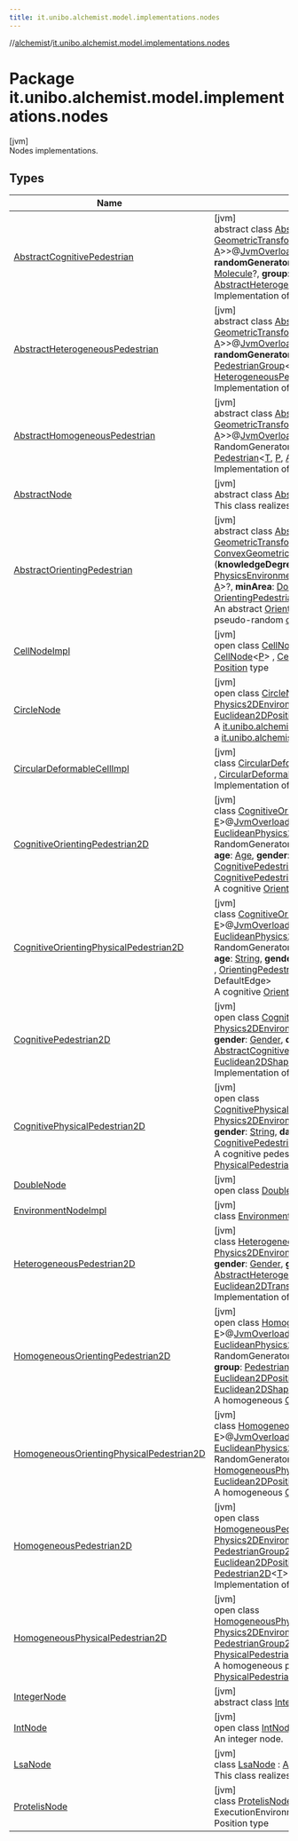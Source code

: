 ```yaml
---
title: it.unibo.alchemist.model.implementations.nodes
---
```

//[alchemist](../../index.html)/[it.unibo.alchemist.model.implementations.nodes](index.html)



# Package it.unibo.alchemist.model.implementations.nodes



[jvm]\
Nodes implementations.



## Types


| Name | Summary |
|---|---|
| [AbstractCognitivePedestrian](-abstract-cognitive-pedestrian/index.html) | [jvm]<br>abstract class [AbstractCognitivePedestrian](-abstract-cognitive-pedestrian/index.html)<[T](-abstract-cognitive-pedestrian/index.html), [P](-abstract-cognitive-pedestrian/index.html) : [Position](../it.unibo.alchemist.model.interfaces/-position/index.html)<[P](-abstract-cognitive-pedestrian/index.html)>, [Vector](../it.unibo.alchemist.model.interfaces.geometry/-vector/index.html)<[P](-abstract-cognitive-pedestrian/index.html)>, [A](-abstract-cognitive-pedestrian/index.html) : [GeometricTransformation](../it.unibo.alchemist.model.interfaces.geometry/-geometric-transformation/index.html)<[P](-abstract-cognitive-pedestrian/index.html)>, [F](-abstract-cognitive-pedestrian/index.html) : [GeometricShapeFactory](../it.unibo.alchemist.model.interfaces.geometry/-geometric-shape-factory/index.html)<[P](-abstract-cognitive-pedestrian/index.html), [A](-abstract-cognitive-pedestrian/index.html)>>@[JvmOverloads](https://kotlinlang.org/api/latest/jvm/stdlib/kotlin.jvm/-jvm-overloads/index.html)()constructor(**environment**: [PhysicsEnvironment](../it.unibo.alchemist.model.interfaces.environments/-physics-environment/index.html)<[T](-abstract-cognitive-pedestrian/index.html), [P](-abstract-cognitive-pedestrian/index.html), [A](-abstract-cognitive-pedestrian/index.html), [F](-abstract-cognitive-pedestrian/index.html)>, **randomGenerator**: RandomGenerator, **age**: [Age](../it.unibo.alchemist.model.cognitiveagents.impact.individual/-age/index.html), **gender**: [Gender](../it.unibo.alchemist.model.cognitiveagents.impact.individual/-gender/index.html), **danger**: [Molecule](../it.unibo.alchemist.model.interfaces/-molecule/index.html)?, **group**: [PedestrianGroup](../it.unibo.alchemist.model.interfaces/-pedestrian-group/index.html)<[T](-abstract-cognitive-pedestrian/index.html), [P](-abstract-cognitive-pedestrian/index.html), [A](-abstract-cognitive-pedestrian/index.html)>?, **cognitive**: [CognitiveModel](../it.unibo.alchemist.model.cognitiveagents/-cognitive-model/index.html)?) : [AbstractHeterogeneousPedestrian](-abstract-heterogeneous-pedestrian/index.html)<[T](-abstract-cognitive-pedestrian/index.html), [P](-abstract-cognitive-pedestrian/index.html), [A](-abstract-cognitive-pedestrian/index.html), [F](-abstract-cognitive-pedestrian/index.html)> , [CognitivePedestrian](../it.unibo.alchemist.model.interfaces/-cognitive-pedestrian/index.html)<[T](-abstract-cognitive-pedestrian/index.html), [P](-abstract-cognitive-pedestrian/index.html), [A](-abstract-cognitive-pedestrian/index.html)> <br>Implementation of a cognitive pedestrian. |
| [AbstractHeterogeneousPedestrian](-abstract-heterogeneous-pedestrian/index.html) | [jvm]<br>abstract class [AbstractHeterogeneousPedestrian](-abstract-heterogeneous-pedestrian/index.html)<[T](-abstract-heterogeneous-pedestrian/index.html), [P](-abstract-heterogeneous-pedestrian/index.html) : [Vector](../it.unibo.alchemist.model.interfaces.geometry/-vector/index.html)<[P](-abstract-heterogeneous-pedestrian/index.html)>, [Position](../it.unibo.alchemist.model.interfaces/-position/index.html)<[P](-abstract-heterogeneous-pedestrian/index.html)>, [A](-abstract-heterogeneous-pedestrian/index.html) : [GeometricTransformation](../it.unibo.alchemist.model.interfaces.geometry/-geometric-transformation/index.html)<[P](-abstract-heterogeneous-pedestrian/index.html)>, [F](-abstract-heterogeneous-pedestrian/index.html) : [GeometricShapeFactory](../it.unibo.alchemist.model.interfaces.geometry/-geometric-shape-factory/index.html)<[P](-abstract-heterogeneous-pedestrian/index.html), [A](-abstract-heterogeneous-pedestrian/index.html)>>@[JvmOverloads](https://kotlinlang.org/api/latest/jvm/stdlib/kotlin.jvm/-jvm-overloads/index.html)()constructor(**environment**: [PhysicsEnvironment](../it.unibo.alchemist.model.interfaces.environments/-physics-environment/index.html)<[T](-abstract-heterogeneous-pedestrian/index.html), [P](-abstract-heterogeneous-pedestrian/index.html), [A](-abstract-heterogeneous-pedestrian/index.html), [F](-abstract-heterogeneous-pedestrian/index.html)>, **randomGenerator**: RandomGenerator, **age**: [Age](../it.unibo.alchemist.model.cognitiveagents.impact.individual/-age/index.html), **gender**: [Gender](../it.unibo.alchemist.model.cognitiveagents.impact.individual/-gender/index.html), **group**: [PedestrianGroup](../it.unibo.alchemist.model.interfaces/-pedestrian-group/index.html)<[T](-abstract-heterogeneous-pedestrian/index.html), [P](-abstract-heterogeneous-pedestrian/index.html), [A](-abstract-heterogeneous-pedestrian/index.html)>?) : [AbstractHomogeneousPedestrian](-abstract-homogeneous-pedestrian/index.html)<[T](-abstract-heterogeneous-pedestrian/index.html), [P](-abstract-heterogeneous-pedestrian/index.html), [A](-abstract-heterogeneous-pedestrian/index.html), [F](-abstract-heterogeneous-pedestrian/index.html)> , [HeterogeneousPedestrian](../it.unibo.alchemist.model.interfaces/-heterogeneous-pedestrian/index.html)<[T](-abstract-heterogeneous-pedestrian/index.html), [P](-abstract-heterogeneous-pedestrian/index.html), [A](-abstract-heterogeneous-pedestrian/index.html)> <br>Implementation of a heterogeneous pedestrian. |
| [AbstractHomogeneousPedestrian](-abstract-homogeneous-pedestrian/index.html) | [jvm]<br>abstract class [AbstractHomogeneousPedestrian](-abstract-homogeneous-pedestrian/index.html)<[T](-abstract-homogeneous-pedestrian/index.html), [P](-abstract-homogeneous-pedestrian/index.html) : [Position](../it.unibo.alchemist.model.interfaces/-position/index.html)<[P](-abstract-homogeneous-pedestrian/index.html)>, [Vector](../it.unibo.alchemist.model.interfaces.geometry/-vector/index.html)<[P](-abstract-homogeneous-pedestrian/index.html)>, [A](-abstract-homogeneous-pedestrian/index.html) : [GeometricTransformation](../it.unibo.alchemist.model.interfaces.geometry/-geometric-transformation/index.html)<[P](-abstract-homogeneous-pedestrian/index.html)>, [F](-abstract-homogeneous-pedestrian/index.html) : [GeometricShapeFactory](../it.unibo.alchemist.model.interfaces.geometry/-geometric-shape-factory/index.html)<[P](-abstract-homogeneous-pedestrian/index.html), [A](-abstract-homogeneous-pedestrian/index.html)>>@[JvmOverloads](https://kotlinlang.org/api/latest/jvm/stdlib/kotlin.jvm/-jvm-overloads/index.html)()constructor(**environment**: [PhysicsEnvironment](../it.unibo.alchemist.model.interfaces.environments/-physics-environment/index.html)<[T](-abstract-homogeneous-pedestrian/index.html), [P](-abstract-homogeneous-pedestrian/index.html), [A](-abstract-homogeneous-pedestrian/index.html), [F](-abstract-homogeneous-pedestrian/index.html)>, **rg**: RandomGenerator, **group**: [PedestrianGroup](../it.unibo.alchemist.model.interfaces/-pedestrian-group/index.html)<[T](-abstract-homogeneous-pedestrian/index.html), [P](-abstract-homogeneous-pedestrian/index.html), [A](-abstract-homogeneous-pedestrian/index.html)>?) : [AbstractNode](-abstract-node/index.html)<[T](-abstract-homogeneous-pedestrian/index.html)> , [Pedestrian](../it.unibo.alchemist.model.interfaces/-pedestrian/index.html)<[T](-abstract-homogeneous-pedestrian/index.html), [P](-abstract-homogeneous-pedestrian/index.html), [A](-abstract-homogeneous-pedestrian/index.html)> <br>Implementation of a basic pedestrian. |
| [AbstractNode](-abstract-node/index.html) | [jvm]<br>abstract class [AbstractNode](-abstract-node/index.html)<[T](-abstract-node/index.html)> : [Node](../it.unibo.alchemist.model.interfaces/-node/index.html)<[T](../it.unibo.alchemist/-supported-incarnations/get.html)> <br>This class realizes an abstract node. |
| [AbstractOrientingPedestrian](-abstract-orienting-pedestrian/index.html) | [jvm]<br>abstract class [AbstractOrientingPedestrian](-abstract-orienting-pedestrian/index.html)<[T](-abstract-orienting-pedestrian/index.html), [P](-abstract-orienting-pedestrian/index.html) : [Position](../it.unibo.alchemist.model.interfaces/-position/index.html)<[P](-abstract-orienting-pedestrian/index.html)>, [Vector](../it.unibo.alchemist.model.interfaces.geometry/-vector/index.html)<[P](-abstract-orienting-pedestrian/index.html)>, [A](-abstract-orienting-pedestrian/index.html) : [GeometricTransformation](../it.unibo.alchemist.model.interfaces.geometry/-geometric-transformation/index.html)<[P](-abstract-orienting-pedestrian/index.html)>, [L](-abstract-orienting-pedestrian/index.html) : [ConvexGeometricShape](../it.unibo.alchemist.model.interfaces.geometry/-convex-geometric-shape/index.html)<[P](-abstract-orienting-pedestrian/index.html), [A](-abstract-orienting-pedestrian/index.html)>, [N](-abstract-orienting-pedestrian/index.html) : [ConvexGeometricShape](../it.unibo.alchemist.model.interfaces.geometry/-convex-geometric-shape/index.html)<[P](-abstract-orienting-pedestrian/index.html), [A](-abstract-orienting-pedestrian/index.html)>, [E](-abstract-orienting-pedestrian/index.html), [F](-abstract-orienting-pedestrian/index.html) : [GeometricShapeFactory](../it.unibo.alchemist.model.interfaces.geometry/-geometric-shape-factory/index.html)<[P](-abstract-orienting-pedestrian/index.html), [A](-abstract-orienting-pedestrian/index.html)>>(**knowledgeDegree**: [Double](https://kotlinlang.org/api/latest/jvm/stdlib/kotlin/-double/index.html), **randomGenerator**: RandomGenerator, **environment**: [PhysicsEnvironmentWithGraph](../it.unibo.alchemist.model.interfaces.environments/-physics-environment-with-graph/index.html)<*, [T](-abstract-orienting-pedestrian/index.html), [P](-abstract-orienting-pedestrian/index.html), [A](-abstract-orienting-pedestrian/index.html), [N](-abstract-orienting-pedestrian/index.html), [E](-abstract-orienting-pedestrian/index.html), [F](-abstract-orienting-pedestrian/index.html)>, **group**: [PedestrianGroup](../it.unibo.alchemist.model.interfaces/-pedestrian-group/index.html)<[T](-abstract-orienting-pedestrian/index.html), [P](-abstract-orienting-pedestrian/index.html), [A](-abstract-orienting-pedestrian/index.html)>?, **minArea**: [Double](https://kotlinlang.org/api/latest/jvm/stdlib/kotlin/-double/index.html)) : [AbstractHomogeneousPedestrian](-abstract-homogeneous-pedestrian/index.html)<[T](-abstract-orienting-pedestrian/index.html), [P](-abstract-orienting-pedestrian/index.html), [A](-abstract-orienting-pedestrian/index.html), [F](-abstract-orienting-pedestrian/index.html)> , [OrientingPedestrian](../it.unibo.alchemist.model.interfaces/-orienting-pedestrian/index.html)<[T](-abstract-orienting-pedestrian/index.html), [P](-abstract-orienting-pedestrian/index.html), [A](-abstract-orienting-pedestrian/index.html), [L](-abstract-orienting-pedestrian/index.html), DefaultEdge> <br>An abstract [OrientingPedestrian](../it.unibo.alchemist.model.interfaces/-orienting-pedestrian/index.html), contains an algorithm for the generation of a pseudo-random [cognitiveMap](-abstract-orienting-pedestrian/cognitive-map.html). |
| [CellNodeImpl](-cell-node-impl/index.html) | [jvm]<br>open class [CellNodeImpl](-cell-node-impl/index.html)<[P](-cell-node-impl/index.html) : [Position](../it.unibo.alchemist.model.interfaces/-position/index.html)<[P](../it.unibo.alchemist.model/-biochemistry-incarnation/index.html)>?, [Vector](../it.unibo.alchemist.model.interfaces.geometry/-vector/index.html)<[P](../it.unibo.alchemist.model/-biochemistry-incarnation/index.html)>?> : [DoubleNode](-double-node/index.html), [CellNode](../it.unibo.alchemist.model.interfaces/-cell-node/index.html)<[P](../it.unibo.alchemist.model/-biochemistry-incarnation/index.html)> , [CellWithCircularArea](../it.unibo.alchemist.model.interfaces/-cell-with-circular-area/index.html)<[P](../it.unibo.alchemist.model/-biochemistry-incarnation/index.html)> <br>[Position](../it.unibo.alchemist.model.interfaces/-position/index.html) type |
| [CircleNode](-circle-node/index.html) | [jvm]<br>open class [CircleNode](-circle-node/index.html)<[T](-circle-node/index.html)>@[JvmOverloads](https://kotlinlang.org/api/latest/jvm/stdlib/kotlin.jvm/-jvm-overloads/index.html)()constructor(**env**: [Physics2DEnvironment](../it.unibo.alchemist.model.interfaces.environments/-physics2-d-environment/index.html)<[T](-circle-node/index.html)>, **radius**: [Double](https://kotlinlang.org/api/latest/jvm/stdlib/kotlin/-double/index.html)) : [AbstractNode](-abstract-node/index.html)<[T](-circle-node/index.html)> , [NodeWithShape](../it.unibo.alchemist.model.interfaces.nodes/-node-with-shape/index.html)<[T](-circle-node/index.html), [Euclidean2DPosition](../it.unibo.alchemist.model.implementations.positions/-euclidean2-d-position/index.html), [Euclidean2DTransformation](../it.unibo.alchemist.model.interfaces.geometry.euclidean2d/-euclidean2-d-transformation/index.html)> <br>A [it.unibo.alchemist.model.interfaces.Node](../it.unibo.alchemist.model.interfaces/-node/index.html) with a circle shape meant to be added to a [it.unibo.alchemist.model.interfaces.environments.PhysicsEnvironment](../it.unibo.alchemist.model.interfaces.environments/-physics-environment/index.html). |
| [CircularDeformableCellImpl](-circular-deformable-cell-impl/index.html) | [jvm]<br>class [CircularDeformableCellImpl](-circular-deformable-cell-impl/index.html)<[P](-circular-deformable-cell-impl/index.html) : [Position](../it.unibo.alchemist.model.interfaces/-position/index.html)<[P](../it.unibo.alchemist.model/-biochemistry-incarnation/index.html)>?, [Vector](../it.unibo.alchemist.model.interfaces.geometry/-vector/index.html)<[P](../it.unibo.alchemist.model/-biochemistry-incarnation/index.html)>?> : [CellNodeImpl](-cell-node-impl/index.html)<[P](../it.unibo.alchemist.model/-biochemistry-incarnation/index.html)> , [CircularDeformableCell](../it.unibo.alchemist.model.interfaces/-circular-deformable-cell/index.html)<[P](../it.unibo.alchemist.model/-biochemistry-incarnation/index.html)> <br>Implementation of a circular deformable cell. |
| [CognitiveOrientingPedestrian2D](-cognitive-orienting-pedestrian2-d/index.html) | [jvm]<br>class [CognitiveOrientingPedestrian2D](-cognitive-orienting-pedestrian2-d/index.html)<[T](-cognitive-orienting-pedestrian2-d/index.html), [N](-cognitive-orienting-pedestrian2-d/index.html) : [ConvexPolygon](../it.unibo.alchemist.model.interfaces.geometry.euclidean2d/-convex-polygon/index.html), [E](-cognitive-orienting-pedestrian2-d/index.html)>@[JvmOverloads](https://kotlinlang.org/api/latest/jvm/stdlib/kotlin.jvm/-jvm-overloads/index.html)()constructor(**environment**: [EuclideanPhysics2DEnvironmentWithGraph](../it.unibo.alchemist.model.interfaces.environments/-euclidean-physics2-d-environment-with-graph/index.html)<*, [T](-cognitive-orienting-pedestrian2-d/index.html), [N](-cognitive-orienting-pedestrian2-d/index.html), [E](-cognitive-orienting-pedestrian2-d/index.html)>, **randomGenerator**: RandomGenerator, **knowledgeDegree**: [Double](https://kotlinlang.org/api/latest/jvm/stdlib/kotlin/-double/index.html), **group**: [PedestrianGroup2D](../it.unibo.alchemist.model.interfaces/-pedestrian-group2-d/index.html)<[T](-cognitive-orienting-pedestrian2-d/index.html)>?, **age**: [Age](../it.unibo.alchemist.model.cognitiveagents.impact.individual/-age/index.html), **gender**: [Gender](../it.unibo.alchemist.model.cognitiveagents.impact.individual/-gender/index.html), **danger**: [Molecule](../it.unibo.alchemist.model.interfaces/-molecule/index.html)?, **consciousness**: [CognitivePedestrian2D](-cognitive-pedestrian2-d/index.html)<[T](-cognitive-orienting-pedestrian2-d/index.html)>) : [HomogeneousOrientingPedestrian2D](-homogeneous-orienting-pedestrian2-d/index.html)<[T](-cognitive-orienting-pedestrian2-d/index.html), [N](-cognitive-orienting-pedestrian2-d/index.html), [E](-cognitive-orienting-pedestrian2-d/index.html)> , [CognitivePedestrian](../it.unibo.alchemist.model.interfaces/-cognitive-pedestrian/index.html)<[T](-cognitive-orienting-pedestrian2-d/index.html), [Euclidean2DPosition](../it.unibo.alchemist.model.implementations.positions/-euclidean2-d-position/index.html), [Euclidean2DTransformation](../it.unibo.alchemist.model.interfaces.geometry.euclidean2d/-euclidean2-d-transformation/index.html)> <br>A cognitive [OrientingPedestrian](../it.unibo.alchemist.model.interfaces/-orienting-pedestrian/index.html) in the Euclidean world. |
| [CognitiveOrientingPhysicalPedestrian2D](-cognitive-orienting-physical-pedestrian2-d/index.html) | [jvm]<br>class [CognitiveOrientingPhysicalPedestrian2D](-cognitive-orienting-physical-pedestrian2-d/index.html)<[T](-cognitive-orienting-physical-pedestrian2-d/index.html), [N](-cognitive-orienting-physical-pedestrian2-d/index.html) : [ConvexPolygon](../it.unibo.alchemist.model.interfaces.geometry.euclidean2d/-convex-polygon/index.html), [E](-cognitive-orienting-physical-pedestrian2-d/index.html)>@[JvmOverloads](https://kotlinlang.org/api/latest/jvm/stdlib/kotlin.jvm/-jvm-overloads/index.html)()constructor(**environment**: [EuclideanPhysics2DEnvironmentWithGraph](../it.unibo.alchemist.model.interfaces.environments/-euclidean-physics2-d-environment-with-graph/index.html)<*, [T](-cognitive-orienting-physical-pedestrian2-d/index.html), [N](-cognitive-orienting-physical-pedestrian2-d/index.html), [E](-cognitive-orienting-physical-pedestrian2-d/index.html)>, **randomGenerator**: RandomGenerator, **knowledgeDegree**: [Double](https://kotlinlang.org/api/latest/jvm/stdlib/kotlin/-double/index.html), **group**: [PedestrianGroup2D](../it.unibo.alchemist.model.interfaces/-pedestrian-group2-d/index.html)<[T](-cognitive-orienting-physical-pedestrian2-d/index.html)>?, **age**: [String](https://kotlinlang.org/api/latest/jvm/stdlib/kotlin/-string/index.html), **gender**: [String](https://kotlinlang.org/api/latest/jvm/stdlib/kotlin/-string/index.html), **danger**: [Molecule](../it.unibo.alchemist.model.interfaces/-molecule/index.html)?) : [CognitivePhysicalPedestrian2D](-cognitive-physical-pedestrian2-d/index.html)<[T](-cognitive-orienting-physical-pedestrian2-d/index.html)> , [OrientingPedestrian](../it.unibo.alchemist.model.interfaces/-orienting-pedestrian/index.html)<[T](-cognitive-orienting-physical-pedestrian2-d/index.html), [Euclidean2DPosition](../it.unibo.alchemist.model.implementations.positions/-euclidean2-d-position/index.html), [Euclidean2DTransformation](../it.unibo.alchemist.model.interfaces.geometry.euclidean2d/-euclidean2-d-transformation/index.html), [Ellipse](../it.unibo.alchemist.model.implementations.geometry.euclidean2d/-ellipse/index.html), DefaultEdge> <br>A cognitive [OrientingPedestrian2D](../it.unibo.alchemist.model.interfaces/index.html#1465026919%2FClasslikes%2F-134779887) capable of physical interactions. |
| [CognitivePedestrian2D](-cognitive-pedestrian2-d/index.html) | [jvm]<br>open class [CognitivePedestrian2D](-cognitive-pedestrian2-d/index.html)<[T](-cognitive-pedestrian2-d/index.html)>@[JvmOverloads](https://kotlinlang.org/api/latest/jvm/stdlib/kotlin.jvm/-jvm-overloads/index.html)()constructor(**environment**: [Physics2DEnvironment](../it.unibo.alchemist.model.interfaces.environments/-physics2-d-environment/index.html)<[T](-cognitive-pedestrian2-d/index.html)>, **randomGenerator**: RandomGenerator, **age**: [Age](../it.unibo.alchemist.model.cognitiveagents.impact.individual/-age/index.html), **gender**: [Gender](../it.unibo.alchemist.model.cognitiveagents.impact.individual/-gender/index.html), **danger**: [Molecule](../it.unibo.alchemist.model.interfaces/-molecule/index.html)?, **group**: [PedestrianGroup2D](../it.unibo.alchemist.model.interfaces/-pedestrian-group2-d/index.html)<[T](-cognitive-pedestrian2-d/index.html)>?) : [AbstractCognitivePedestrian](-abstract-cognitive-pedestrian/index.html)<[T](-cognitive-pedestrian2-d/index.html), [Euclidean2DPosition](../it.unibo.alchemist.model.implementations.positions/-euclidean2-d-position/index.html), [Euclidean2DTransformation](../it.unibo.alchemist.model.interfaces.geometry.euclidean2d/-euclidean2-d-transformation/index.html), [Euclidean2DShapeFactory](../it.unibo.alchemist.model.interfaces.geometry.euclidean2d/-euclidean2-d-shape-factory/index.html)> , [Pedestrian2D](../it.unibo.alchemist.model.interfaces/-pedestrian2-d/index.html)<[T](-cognitive-pedestrian2-d/index.html)> <br>Implementation of a cognitive pedestrian in the Euclidean world. |
| [CognitivePhysicalPedestrian2D](-cognitive-physical-pedestrian2-d/index.html) | [jvm]<br>open class [CognitivePhysicalPedestrian2D](-cognitive-physical-pedestrian2-d/index.html)<[T](-cognitive-physical-pedestrian2-d/index.html)>@[JvmOverloads](https://kotlinlang.org/api/latest/jvm/stdlib/kotlin.jvm/-jvm-overloads/index.html)()constructor(**environment**: [Physics2DEnvironment](../it.unibo.alchemist.model.interfaces.environments/-physics2-d-environment/index.html)<[T](-cognitive-physical-pedestrian2-d/index.html)>, **randomGenerator**: RandomGenerator, **age**: [String](https://kotlinlang.org/api/latest/jvm/stdlib/kotlin/-string/index.html), **gender**: [String](https://kotlinlang.org/api/latest/jvm/stdlib/kotlin/-string/index.html), **danger**: [Molecule](../it.unibo.alchemist.model.interfaces/-molecule/index.html)?, **group**: [PedestrianGroup2D](../it.unibo.alchemist.model.interfaces/-pedestrian-group2-d/index.html)<[T](-cognitive-physical-pedestrian2-d/index.html)>?) : [CognitivePedestrian2D](-cognitive-pedestrian2-d/index.html)<[T](-cognitive-physical-pedestrian2-d/index.html)> , [PhysicalPedestrian2D](../it.unibo.alchemist.model.interfaces/-physical-pedestrian2-d/index.html)<[T](-cognitive-physical-pedestrian2-d/index.html)> <br>A cognitive pedestrian capable of physical interactions, modeled as a [PhysicalPedestrian2D](../it.unibo.alchemist.model.interfaces/-physical-pedestrian2-d/index.html). |
| [DoubleNode](-double-node/index.html) | [jvm]<br>open class [DoubleNode](-double-node/index.html) : [AbstractNode](-abstract-node/index.html)<[Double](https://docs.oracle.com/javase/8/docs/api/java/lang/Double.html)> |
| [EnvironmentNodeImpl](-environment-node-impl/index.html) | [jvm]<br>class [EnvironmentNodeImpl](-environment-node-impl/index.html) : [DoubleNode](-double-node/index.html), [EnvironmentNode](../it.unibo.alchemist.model.interfaces/-environment-node/index.html) |
| [HeterogeneousPedestrian2D](-heterogeneous-pedestrian2-d/index.html) | [jvm]<br>class [HeterogeneousPedestrian2D](-heterogeneous-pedestrian2-d/index.html)<[T](-heterogeneous-pedestrian2-d/index.html)>@[JvmOverloads](https://kotlinlang.org/api/latest/jvm/stdlib/kotlin.jvm/-jvm-overloads/index.html)()constructor(**environment**: [Physics2DEnvironment](../it.unibo.alchemist.model.interfaces.environments/-physics2-d-environment/index.html)<[T](-heterogeneous-pedestrian2-d/index.html)>, **randomGenerator**: RandomGenerator, **age**: [Age](../it.unibo.alchemist.model.cognitiveagents.impact.individual/-age/index.html), **gender**: [Gender](../it.unibo.alchemist.model.cognitiveagents.impact.individual/-gender/index.html), **group**: [PedestrianGroup2D](../it.unibo.alchemist.model.interfaces/-pedestrian-group2-d/index.html)<[T](-heterogeneous-pedestrian2-d/index.html)>?) : [AbstractHeterogeneousPedestrian](-abstract-heterogeneous-pedestrian/index.html)<[T](-heterogeneous-pedestrian2-d/index.html), [Euclidean2DPosition](../it.unibo.alchemist.model.implementations.positions/-euclidean2-d-position/index.html), [Euclidean2DTransformation](../it.unibo.alchemist.model.interfaces.geometry.euclidean2d/-euclidean2-d-transformation/index.html), [Euclidean2DShapeFactory](../it.unibo.alchemist.model.interfaces.geometry.euclidean2d/-euclidean2-d-shape-factory/index.html)> , [Pedestrian2D](../it.unibo.alchemist.model.interfaces/-pedestrian2-d/index.html)<[T](-heterogeneous-pedestrian2-d/index.html)> <br>Implementation of a heterogeneous pedestrian in the Euclidean world. |
| [HomogeneousOrientingPedestrian2D](-homogeneous-orienting-pedestrian2-d/index.html) | [jvm]<br>open class [HomogeneousOrientingPedestrian2D](-homogeneous-orienting-pedestrian2-d/index.html)<[T](-homogeneous-orienting-pedestrian2-d/index.html), [N](-homogeneous-orienting-pedestrian2-d/index.html) : [ConvexPolygon](../it.unibo.alchemist.model.interfaces.geometry.euclidean2d/-convex-polygon/index.html), [E](-homogeneous-orienting-pedestrian2-d/index.html)>@[JvmOverloads](https://kotlinlang.org/api/latest/jvm/stdlib/kotlin.jvm/-jvm-overloads/index.html)()constructor(**environment**: [EuclideanPhysics2DEnvironmentWithGraph](../it.unibo.alchemist.model.interfaces.environments/-euclidean-physics2-d-environment-with-graph/index.html)<*, [T](-homogeneous-orienting-pedestrian2-d/index.html), [N](-homogeneous-orienting-pedestrian2-d/index.html), [E](-homogeneous-orienting-pedestrian2-d/index.html)>, **randomGenerator**: RandomGenerator, **knowledgeDegree**: [Double](https://kotlinlang.org/api/latest/jvm/stdlib/kotlin/-double/index.html), **minSide**: [Double](https://kotlinlang.org/api/latest/jvm/stdlib/kotlin/-double/index.html), **maxSide**: [Double](https://kotlinlang.org/api/latest/jvm/stdlib/kotlin/-double/index.html), **group**: [PedestrianGroup2D](../it.unibo.alchemist.model.interfaces/-pedestrian-group2-d/index.html)<[T](-homogeneous-orienting-pedestrian2-d/index.html)>?) : [AbstractOrientingPedestrian](-abstract-orienting-pedestrian/index.html)<[T](-homogeneous-orienting-pedestrian2-d/index.html), [Euclidean2DPosition](../it.unibo.alchemist.model.implementations.positions/-euclidean2-d-position/index.html), [Euclidean2DTransformation](../it.unibo.alchemist.model.interfaces.geometry.euclidean2d/-euclidean2-d-transformation/index.html), [Ellipse](../it.unibo.alchemist.model.implementations.geometry.euclidean2d/-ellipse/index.html), [N](-homogeneous-orienting-pedestrian2-d/index.html), [E](-homogeneous-orienting-pedestrian2-d/index.html), [Euclidean2DShapeFactory](../it.unibo.alchemist.model.interfaces.geometry.euclidean2d/-euclidean2-d-shape-factory/index.html)> , [Pedestrian2D](../it.unibo.alchemist.model.interfaces/-pedestrian2-d/index.html)<[T](-homogeneous-orienting-pedestrian2-d/index.html)> <br>A homogeneous [OrientingPedestrian](../it.unibo.alchemist.model.interfaces/-orienting-pedestrian/index.html) in the Euclidean world. |
| [HomogeneousOrientingPhysicalPedestrian2D](-homogeneous-orienting-physical-pedestrian2-d/index.html) | [jvm]<br>class [HomogeneousOrientingPhysicalPedestrian2D](-homogeneous-orienting-physical-pedestrian2-d/index.html)<[T](-homogeneous-orienting-physical-pedestrian2-d/index.html), [N](-homogeneous-orienting-physical-pedestrian2-d/index.html) : [ConvexPolygon](../it.unibo.alchemist.model.interfaces.geometry.euclidean2d/-convex-polygon/index.html), [E](-homogeneous-orienting-physical-pedestrian2-d/index.html)>@[JvmOverloads](https://kotlinlang.org/api/latest/jvm/stdlib/kotlin.jvm/-jvm-overloads/index.html)()constructor(**environment**: [EuclideanPhysics2DEnvironmentWithGraph](../it.unibo.alchemist.model.interfaces.environments/-euclidean-physics2-d-environment-with-graph/index.html)<*, [T](-homogeneous-orienting-physical-pedestrian2-d/index.html), [N](-homogeneous-orienting-physical-pedestrian2-d/index.html), [E](-homogeneous-orienting-physical-pedestrian2-d/index.html)>, **randomGenerator**: RandomGenerator, **knowledgeDegree**: [Double](https://kotlinlang.org/api/latest/jvm/stdlib/kotlin/-double/index.html), **group**: [PedestrianGroup2D](../it.unibo.alchemist.model.interfaces/-pedestrian-group2-d/index.html)<[T](-homogeneous-orienting-physical-pedestrian2-d/index.html)>?) : [HomogeneousPhysicalPedestrian2D](-homogeneous-physical-pedestrian2-d/index.html)<[T](-homogeneous-orienting-physical-pedestrian2-d/index.html)> , [OrientingPedestrian](../it.unibo.alchemist.model.interfaces/-orienting-pedestrian/index.html)<[T](-homogeneous-orienting-physical-pedestrian2-d/index.html), [Euclidean2DPosition](../it.unibo.alchemist.model.implementations.positions/-euclidean2-d-position/index.html), [Euclidean2DTransformation](../it.unibo.alchemist.model.interfaces.geometry.euclidean2d/-euclidean2-d-transformation/index.html), [Ellipse](../it.unibo.alchemist.model.implementations.geometry.euclidean2d/-ellipse/index.html), DefaultEdge> <br>A homogeneous [OrientingPedestrian2D](../it.unibo.alchemist.model.interfaces/index.html#1465026919%2FClasslikes%2F-134779887) capable of physical interactions. |
| [HomogeneousPedestrian2D](-homogeneous-pedestrian2-d/index.html) | [jvm]<br>open class [HomogeneousPedestrian2D](-homogeneous-pedestrian2-d/index.html)<[T](-homogeneous-pedestrian2-d/index.html)>@[JvmOverloads](https://kotlinlang.org/api/latest/jvm/stdlib/kotlin.jvm/-jvm-overloads/index.html)()constructor(**environment**: [Physics2DEnvironment](../it.unibo.alchemist.model.interfaces.environments/-physics2-d-environment/index.html)<[T](-homogeneous-pedestrian2-d/index.html)>, **randomGenerator**: RandomGenerator, **group**: [PedestrianGroup2D](../it.unibo.alchemist.model.interfaces/-pedestrian-group2-d/index.html)<[T](-homogeneous-pedestrian2-d/index.html)>?) : [AbstractHomogeneousPedestrian](-abstract-homogeneous-pedestrian/index.html)<[T](-homogeneous-pedestrian2-d/index.html), [Euclidean2DPosition](../it.unibo.alchemist.model.implementations.positions/-euclidean2-d-position/index.html), [Euclidean2DTransformation](../it.unibo.alchemist.model.interfaces.geometry.euclidean2d/-euclidean2-d-transformation/index.html), [Euclidean2DShapeFactory](../it.unibo.alchemist.model.interfaces.geometry.euclidean2d/-euclidean2-d-shape-factory/index.html)> , [Pedestrian2D](../it.unibo.alchemist.model.interfaces/-pedestrian2-d/index.html)<[T](-homogeneous-pedestrian2-d/index.html)> <br>Implementation of a homogeneous pedestrian in the Euclidean world. |
| [HomogeneousPhysicalPedestrian2D](-homogeneous-physical-pedestrian2-d/index.html) | [jvm]<br>open class [HomogeneousPhysicalPedestrian2D](-homogeneous-physical-pedestrian2-d/index.html)<[T](-homogeneous-physical-pedestrian2-d/index.html)>@[JvmOverloads](https://kotlinlang.org/api/latest/jvm/stdlib/kotlin.jvm/-jvm-overloads/index.html)()constructor(**environment**: [Physics2DEnvironment](../it.unibo.alchemist.model.interfaces.environments/-physics2-d-environment/index.html)<[T](-homogeneous-physical-pedestrian2-d/index.html)>, **randomGenerator**: RandomGenerator, **group**: [PedestrianGroup2D](../it.unibo.alchemist.model.interfaces/-pedestrian-group2-d/index.html)<[T](-homogeneous-physical-pedestrian2-d/index.html)>?) : [HomogeneousPedestrian2D](-homogeneous-pedestrian2-d/index.html)<[T](-homogeneous-physical-pedestrian2-d/index.html)> , [PhysicalPedestrian2D](../it.unibo.alchemist.model.interfaces/-physical-pedestrian2-d/index.html)<[T](-homogeneous-physical-pedestrian2-d/index.html)> <br>A homogeneous pedestrian capable of physical interactions, modeled as a [PhysicalPedestrian2D](../it.unibo.alchemist.model.interfaces/-physical-pedestrian2-d/index.html). |
| [IntegerNode](-integer-node/index.html) | [jvm]<br>abstract class [IntegerNode](-integer-node/index.html) : [AbstractNode](-abstract-node/index.html)<[Integer](https://docs.oracle.com/javase/8/docs/api/java/lang/Integer.html)> |
| [IntNode](-int-node/index.html) | [jvm]<br>open class [IntNode](-int-node/index.html)(**env**: [Environment](../it.unibo.alchemist.model.interfaces/-environment/index.html)<*, *>) : [AbstractNode](-abstract-node/index.html)<[Int](https://kotlinlang.org/api/latest/jvm/stdlib/kotlin/-int/index.html)> <br>An integer node. |
| [LsaNode](-lsa-node/index.html) | [jvm]<br>class [LsaNode](-lsa-node/index.html) : [AbstractNode](-abstract-node/index.html)<[List](https://docs.oracle.com/javase/8/docs/api/java/util/List.html)<[ILsaMolecule](../it.unibo.alchemist.model.interfaces/-i-lsa-molecule/index.html)>> , [ILsaNode](../it.unibo.alchemist.model.interfaces/-i-lsa-node/index.html)<br>This class realizes a node with LSA concentration. |
| [ProtelisNode](-protelis-node/index.html) | [jvm]<br>class [ProtelisNode](-protelis-node/index.html)<[P](-protelis-node/index.html) : [Position](../it.unibo.alchemist.model.interfaces/-position/index.html)<out [P](../it.unibo.alchemist.model/-protelis-incarnation/index.html)>?> : [AbstractNode](-abstract-node/index.html)<[Any](https://kotlinlang.org/api/latest/jvm/stdlib/kotlin/-any/index.html)> , DeviceUID, ExecutionEnvironment<br>Position type |

